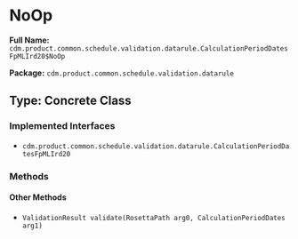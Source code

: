 # NoOp

**Full Name:** `cdm.product.common.schedule.validation.datarule.CalculationPeriodDatesFpMLIrd20$NoOp`

**Package:** `cdm.product.common.schedule.validation.datarule`

## Type: Concrete Class

### Implemented Interfaces

- `cdm.product.common.schedule.validation.datarule.CalculationPeriodDatesFpMLIrd20`

### Methods

#### Other Methods

- `ValidationResult validate(RosettaPath arg0, CalculationPeriodDates arg1)`

